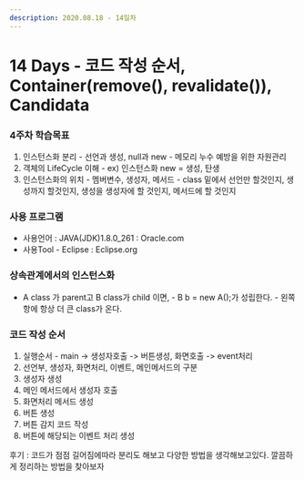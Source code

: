 ```yaml
---
description: 2020.08.18 - 14일차
---
```


# 14 Days - 코드 작성 순서, Container\(remove\(\),  revalidate\(\)\), Candidata

### 4주차 학습목표

1. 인스턴스화 분리 - 선언과 생성, null과 new - 메모리 누수 예방을 위한 자원관리
2. 객체의 LifeCycle 이해 - ex\) 인스턴스화 new = 생성, 탄생
3. 인스턴스화의 위치 - 멤버변수, 생성자, 메서드 - class 밑에서 선언만 할것인지, 생성까지 할것인지,  생성을 생성자에 할 것인지, 메서드에 할 것인지

### 사용 프로그램

* 사용언어 : JAVA\(JDK\)1.8.0\_261 : Oracle.com
* 사용Tool  - Eclipse : Eclipse.org

### 상속관계에서의 인스턴스화

* A class 가 parent고 B class가 child 이면, - B b = new A\(\);가 성립한다. - 왼쪽 항에 항상 더 큰 class가 온다.

### 코드 작성 순서

1. 실행순서 - main -&gt; 생성자호출 -&gt; 버튼생성, 화면호출 -&gt; event처리
2. 선언부, 생성자, 화면처리, 이벤트, 메인메서드의 구분
3. 생성자 생성
4. 메인 메서드에서 생성자 호출
5. 화면처리 메서드 생성
6. 버튼 생성
7. 버튼 감지 코드 작성
8. 버튼에 해당되는 이벤트 처리 생성

후기 : 코드가 점점 길어짐에따라 분리도 해보고 다양한 방법을 생각해보고있다. 깔끔하게 정리하는 방법을 찾아보자

